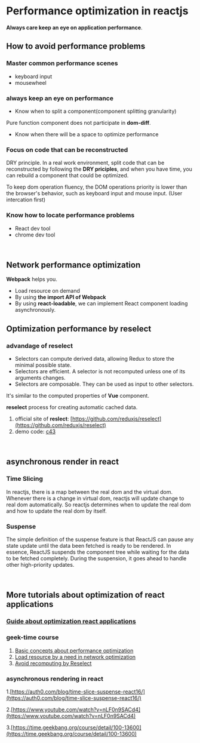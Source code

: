 # Performance optimization in reactjs

**Always care keep an eye on application performance**.

## How to avoid performance problems

### Master common performance scenes

- keyboard input
- mousewheel

### always keep an eye on performance

- Know when to split a component(component splitting granularity)

Pure function component does not participate in **dom-diff**.

- Know when there will be a space to optimize performance

### Focus on code that can be reconstructed

DRY principle. In a real work environment, split code that can be reconstructed by following the **DRY priciples**, and when you have time, you can rebuild a component that could be optimized.

To keep dom operation fluency, the  DOM operations priority is lower than the browser's behavior, such as keyboard input and mouse input. (User intercation first)

### Know how to locate performance problems

- React dev tool
- chrome dev tool

<br>

## Network performance optimization

**Webpack** helps you.

- Load resource on demand
- By using **the import API of Webpack**
- By using **react-loadable**, we can implement React component loading asynchronously.

## Optimization performance by reselect

### advandage of reselect

- Selectors can compute derived data, allowing Redux to store the minimal possible state.
- Selectors are efficient. A selector is not recomputed unless one of its arguments changes.
- Selectors are composable. They can be used as input to other selectors.

It's similar to the computed properties of **Vue** component.

**reselect** process for creating automatic cached data.

1. official site of **reslect**: [https://github.com/reduxjs/reselect](https://github.com/reduxjs/reselect)
2. demo code: [c43](https://github.com/supnate/react-geek-time/blob/master/src/c43/ReselectSample.js)

<br>

## asynchronous render in react

### Time Slicing

In reactjs, there is a map between the real dom and the virtual dom. Whenever there is a change in virtual dom, reactjs will update change to real dom automatically. So reactjs determines when to update the real dom and how to update the real dom by itself.

### Suspense

The simple definition of the suspense feature is that ReactJS can pause any state update until the data been fetched is ready to be rendered. In essence, ReactJS suspends the component tree while waiting for the data to be fetched completely. During the suspension, it goes ahead to handle other high-priority updates.

<br>

## More tutorials about optimization of react applications

### [Guide about optimization react applications](https://www.ctolib.com/topics-132251.html)

### geek-time course

1. [Basic concepts about performance optimization](https://time.geekbang.org/course/detail/100-13597)
2. [Load resource by a need in network optimization](https://time.geekbang.org/course/detail/100-13598)
3. [Avoid recomputing by Reselect](https://time.geekbang.org/course/detail/100-13599)

### asynchronous rendering in react

1.[https://auth0.com/blog/time-slice-suspense-react16/](https://auth0.com/blog/time-slice-suspense-react16/)

2.[https://www.youtube.com/watch?v=nLF0n9SACd4](https://www.youtube.com/watch?v=nLF0n9SACd4)

3.[https://time.geekbang.org/course/detail/100-13600](https://time.geekbang.org/course/detail/100-13600)